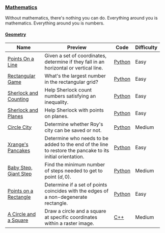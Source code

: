 
### [Mathematics](https://www.hackerrank.com/domains/mathematics)
Without mathematics, there's nothing you can do. Everything around you is mathematics. Everything around you is numbers.


#### [Geometry](https://www.hackerrank.com/domains/mathematics/geometry)

Name | Preview | Code | Difficulty
---- | ------- | ---- | ----------
[Points On a Line](https://www.hackerrank.com/challenges/points-on-a-line)|Given a set of coordinates, determine if they fall in an horizontal or vertical line.|[Python](points-on-a-line.py)|Easy
[Rectangular Game](https://www.hackerrank.com/challenges/rectangular-game)|What's the largest number in the rectangular grid?|[Python](rectangular-game.py)|Easy
[Sherlock and Counting](https://www.hackerrank.com/challenges/sherlock-and-counting)|Help Sherlock count numbers satisfying an inequality.|[Python](sherlock-and-counting.py)|Easy
[Sherlock and Planes](https://www.hackerrank.com/challenges/sherlock-and-planes)|Help Sherlock with points on planes.|[Python](sherlock-and-planes.py)|Easy
[Circle City](https://www.hackerrank.com/challenges/circle-city)|Determine whether Roy's city can be saved or not.|[Python](circle-city.py)|Medium
[Xrange's Pancakes](https://www.hackerrank.com/challenges/xrange-and-pizza)|Determine who needs to be added to the end of the line to restore the pancake to its initial orientation.|[Python](xrange-and-pizza.py)|Easy
[Baby Step, Giant Step](https://www.hackerrank.com/challenges/baby-step-giant-step)|Find the minimum number of steps needed to get to point $(d, 0)$.|[Python](baby-step-giant-step.py)|Medium
[Points on a Rectangle](https://www.hackerrank.com/challenges/points-on-rectangle)|Determine if a set of points coincides with the edges of a non-degenerate rectangle.|[Python](points-on-rectangle.py)|Easy
[A Circle and a Square](https://www.hackerrank.com/challenges/a-circle-and-a-square)|Draw a circle and a square at specific coordinates within a raster image.|[C++](a-circle-and-a-square.cpp)|Medium

